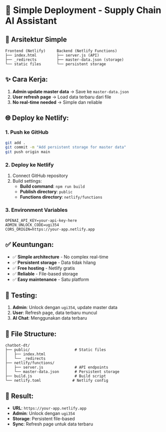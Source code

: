 # 🚀 Simple Deployment - Supply Chain AI Assistant

## 🎯 **Arsitektur Simple**

```
Frontend (Netlify)     Backend (Netlify Functions)
├── index.html         ├── server.js (API)
├── _redirects         ├── master-data.json (storage)
└── static files       └── persistent storage
```

## ✨ **Cara Kerja:**

1. **Admin update master data** → Save ke `master-data.json`
2. **User refresh page** → Load data terbaru dari file
3. **No real-time needed** → Simple dan reliable

## 🌐 **Deploy ke Netlify:**

### **1. Push ke GitHub**
```bash
git add .
git commit -m "Add persistent storage for master data"
git push origin main
```

### **2. Deploy ke Netlify**
1. Connect GitHub repository
2. Build settings:
   - **Build command**: `npm run build`
   - **Publish directory**: `public`
   - **Functions directory**: `netlify/functions`

### **3. Environment Variables**
```
OPENAI_API_KEY=your-api-key-here
ADMIN_UNLOCK_CODE=ugi354
CORS_ORIGIN=https://your-app.netlify.app
```

## ✅ **Keuntungan:**

- ✅ **Simple architecture** - No complex real-time
- ✅ **Persistent storage** - Data tidak hilang
- ✅ **Free hosting** - Netlify gratis
- ✅ **Reliable** - File-based storage
- ✅ **Easy maintenance** - Satu platform

## 🔧 **Testing:**

1. **Admin**: Unlock dengan `ugi354`, update master data
2. **User**: Refresh page, data terbaru muncul
3. **AI Chat**: Menggunakan data terbaru

## 📁 **File Structure:**

```
chatbot-dt/
├── public/                    # Static files
│   ├── index.html
│   └── _redirects
├── netlify/functions/
│   ├── server.js              # API endpoints
│   └── master-data.json       # Persistent storage
├── build.js                   # Build script
└── netlify.toml              # Netlify config
```

## 🎉 **Result:**

- **URL**: `https://your-app.netlify.app`
- **Admin**: Unlock dengan `ugi354`
- **Storage**: Persistent file-based
- **Sync**: Refresh page untuk data terbaru
